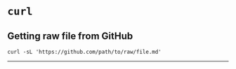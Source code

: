 # `curl`

## Getting raw file from GitHub

```shell
curl -sL 'https://github.com/path/to/raw/file.md'
```

---


